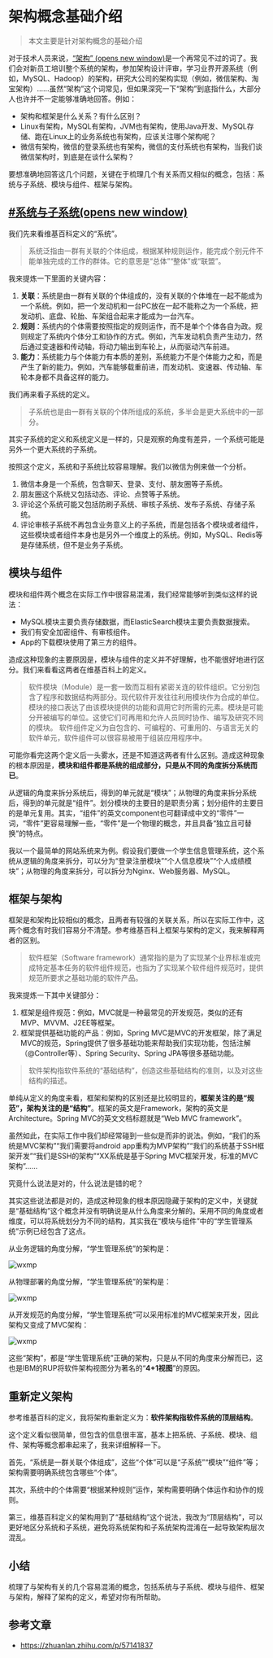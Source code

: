 # 架构概念基础介绍



> 本文主要是针对架构概念的基础介绍



对于技术人员来说，[“架构” (opens new window)](https://link.zhihu.com/?target=https%3A//time.geekbang.org/column/intro/81)是一个再常见不过的词了。我们会对新员工培训整个系统的架构，参加架构设计评审，学习业界开源系统（例如，MySQL、Hadoop）的架构，研究大公司的架构实现（例如，微信架构、淘宝架构）……虽然“架构”这个词常见，但如果深究一下“架构”到底指什么，大部分人也许并不一定能够准确地回答。例如：

- 架构和框架是什么关系？有什么区别？
- Linux有架构，MySQL有架构，JVM也有架构，使用Java开发、MySQL存储、跑在Linux上的业务系统也有架构，应该关注哪个架构呢？
- 微信有架构，微信的登录系统也有架构，微信的支付系统也有架构，当我们谈微信架构时，到底是在谈什么架构？

要想准确地回答这几个问题，关键在于梳理几个有关系而又相似的概念，包括：系统与子系统、模块与组件、框架与架构。

## [#](https://www.yijiyong.com/architecture/basic/01-intro.html#%E7%B3%BB%E7%BB%9F%E4%B8%8E%E5%AD%90%E7%B3%BB%E7%BB%9F)[系统与子系统(opens new window)](https://link.zhihu.com/?target=https%3A//time.geekbang.org/column/intro/81)

我们先来看维基百科定义的“系统”。

> 系统泛指由一群有关联的个体组成，根据某种规则运作，能完成个别元件不能单独完成的工作的群体。它的意思是“总体”“整体”或“联盟”。

我来提炼一下里面的关键内容：

1. **关联**：系统是由一群有关联的个体组成的，没有关联的个体堆在一起不能成为一个系统。例如，把一个发动机和一台PC放在一起不能称之为一个系统，把发动机、底盘、轮胎、车架组合起来才能成为一台汽车。
2. **规则**：系统内的个体需要按照指定的规则运作，而不是单个个体各自为政。规则规定了系统内个体分工和协作的方式。例如，汽车发动机负责产生动力，然后通过变速器和传动轴，将动力输出到车轮上，从而驱动汽车前进。
3. **能力**：系统能力与个体能力有本质的差别，系统能力不是个体能力之和，而是产生了新的能力。例如，汽车能够载重前进，而发动机、变速器、传动轴、车轮本身都不具备这样的能力。

我们再来看子系统的定义。

> 子系统也是由一群有关联的个体所组成的系统，多半会是更大系统中的一部分。

其实子系统的定义和系统定义是一样的，只是观察的角度有差异，一个系统可能是另外一个更大系统的子系统。

按照这个定义，系统和子系统比较容易理解。我们以微信为例来做一个分析。

1. 微信本身是一个系统，包含聊天、登录、支付、朋友圈等子系统。
2. 朋友圈这个系统又包括动态、评论、点赞等子系统。
3. 评论这个系统可能又包括防刷子系统、审核子系统、发布子系统、存储子系统。
4. 评论审核子系统不再包含业务意义上的子系统，而是包括各个模块或者组件，这些模块或者组件本身也是另外一个维度上的系统。例如，MySQL、Redis等是存储系统，但不是业务子系统。

## 模块与组件

模块和组件两个概念在实际工作中很容易混淆，我们经常能够听到类似这样的说法：

- MySQL模块主要负责存储数据，而ElasticSearch模块主要负责数据搜索。
- 我们有安全加密组件、有审核组件。
- App的下载模块使用了第三方的组件。

造成这种现象的主要原因是，模块与组件的定义并不好理解，也不能很好地进行区分。我们来看看这两者在维基百科上的定义。

> 软件模块（Module）是一套一致而互相有紧密关连的软件组织。它分别包含了程序和数据结构两部分。现代软件开发往往利用模块作为合成的单位。模块的接口表达了由该模块提供的功能和调用它时所需的元素。模块是可能分开被编写的单位。这使它们可再用和允许人员同时协作、编写及研究不同的模块。 软件组件定义为自包含的、可编程的、可重用的、与语言无关的软件单元，软件组件可以很容易被用于组装应用程序中。

可能你看完这两个定义后一头雾水，还是不知道这两者有什么区别。造成这种现象的根本原因是，**模块和组件都是系统的组成部分，只是从不同的角度拆分系统而已**。

从逻辑的角度来拆分系统后，得到的单元就是“模块”；从物理的角度来拆分系统后，得到的单元就是“组件”。划分模块的主要目的是职责分离；划分组件的主要目的是单元复用。其实，“组件”的英文component也可翻译成中文的“零件”一词，“零件”更容易理解一些，“零件”是一个物理的概念，并且具备“独立且可替换”的特点。

我以一个最简单的网站系统来为例。假设我们要做一个学生信息管理系统，这个系统从逻辑的角度来拆分，可以分为“登录注册模块”“个人信息模块”“个人成绩模块”；从物理的角度来拆分，可以拆分为Nginx、Web服务器、MySQL。

## 框架与架构

框架是和架构比较相似的概念，且两者有较强的关联关系，所以在实际工作中，这两个概念有时我们容易分不清楚。参考维基百科上框架与架构的定义，我来解释两者的区别。

> 软件框架（Software framework）通常指的是为了实现某个业界标准或完成特定基本任务的软件组件规范，也指为了实现某个软件组件规范时，提供规范所要求之基础功能的软件产品。

我来提炼一下其中关键部分：

1. 框架是组件规范：例如，MVC就是一种最常见的开发规范，类似的还有MVP、MVVM、J2EE等框架。
2. 框架提供基础功能的产品：例如，Spring MVC是MVC的开发框架，除了满足MVC的规范，Spring提供了很多基础功能来帮助我们实现功能，包括注解（@Controller等）、Spring Security、Spring JPA等很多基础功能。

> 软件架构指软件系统的“基础结构”，创造这些基础结构的准则，以及对这些结构的描述。

单纯从定义的角度来看，框架和架构的区别还是比较明显的，**框架关注的是“规范”，架构关注的是“结构”**。框架的英文是Framework，架构的英文是Architecture。Spring MVC的英文文档标题就是“Web MVC framework”。

虽然如此，在实际工作中我们却经常碰到一些似是而非的说法。例如，“我们的系统是MVC架构”“我们需要将android app重构为MVP架构”“我们的系统基于SSH框架开发”“我们是SSH的架构”“XX系统是基于Spring MVC框架开发，标准的MVC架构”……

究竟什么说法是对的，什么说法是错的呢？

其实这些说法都是对的，造成这种现象的根本原因隐藏于架构的定义中，关键就是“基础结构”这个概念并没有明确说是从什么角度来分解的。采用不同的角度或者维度，可以将系统划分为不同的结构，其实我在“模块与组件”中的“学生管理系统”示例已经包含了这点。

从业务逻辑的角度分解，“学生管理系统”的架构是：

![wxmp](https://www.yijiyong.com/assets/img/architecture/basic/intro-1.png)

从物理部署的角度分解，“学生管理系统”的架构是：

![wxmp](https://www.yijiyong.com/assets/img/architecture/basic/intro-2.png)

从开发规范的角度分解，“学生管理系统”可以采用标准的MVC框架来开发，因此架构又变成了MVC架构：

![wxmp](https://www.yijiyong.com/assets/img/architecture/basic/intro-3.png)

这些“架构”，都是“学生管理系统”正确的架构，只是从不同的角度来分解而已，这也是IBM的RUP将软件架构视图分为著名的“**4+1视图**”的原因。

## 重新定义架构

参考维基百科的定义，我将架构重新定义为：**软件架构指软件系统的顶层结构**。

这个定义看似很简单，但包含的信息很丰富，基本上把系统、子系统、模块、组件、架构等概念都串起来了，我来详细解释一下。

首先，“系统是一群关联个体组成”，这些“个体”可以是“子系统”“模块”“组件”等；架构需要明确系统包含哪些“个体”。

其次，系统中的个体需要“根据某种规则”运作，架构需要明确个体运作和协作的规则。

第三，维基百科定义的架构用到了“基础结构”这个说法，我改为“顶层结构”，可以更好地区分系统和子系统，避免将系统架构和子系统架构混淆在一起导致架构层次混乱。

## 小结

梳理了与架构有关的几个容易混淆的概念，包括系统与子系统、模块与组件、框架与架构，解释了架构的定义，希望对你有所帮助。

## 参考文章

- https://zhuanlan.zhihu.com/p/57141837
